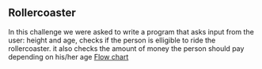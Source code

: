 ## Rollercoaster
In this challenge we were asked to write a program that asks input from the user: height and age, checks if the person is elligible to ride the rollercoaster. it also checks the amount of money the person should pay depending on his/her age
[Flow chart](https://viewer.diagrams.net/?target=blank&highlight=0000ff&edit=_blank&layers=1&nav=1&title=Rollercoaster%202#Uhttps%3A%2F%2Fdrive.google.com%2Fuc%3Fid%3D1XaUDMIKOxCUzJbsuZevgHZmgKr7rICbI%26export%3Ddownload)
